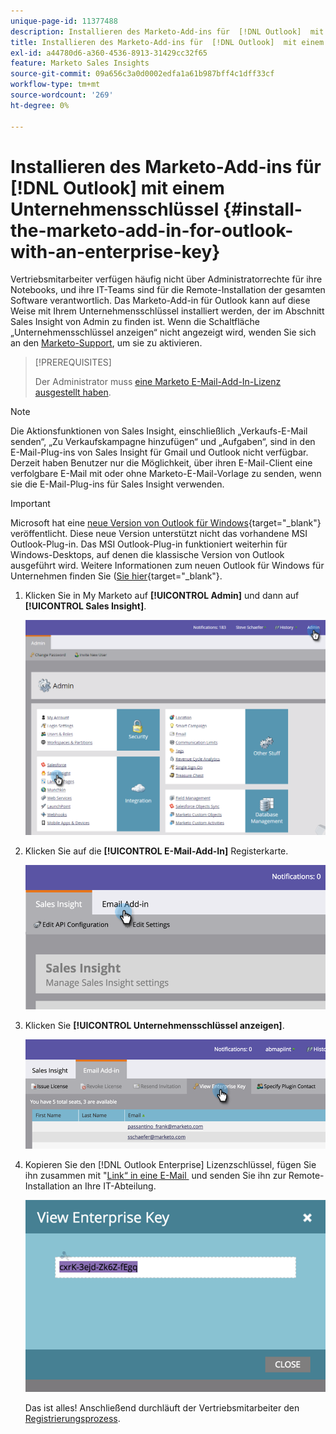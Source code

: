 ```yaml
---
unique-page-id: 11377488
description: Installieren des Marketo-Add-ins für  [!DNL Outlook]  mit einem Unternehmensschlüssel - Marketo-Dokumente - Produktdokumentation
title: Installieren des Marketo-Add-ins für  [!DNL Outlook]  mit einem Unternehmensschlüssel
exl-id: a44780d6-a360-4536-8913-31429cc32f65
feature: Marketo Sales Insights
source-git-commit: 09a656c3a0d0002edfa1a61b987bff4c1dff33cf
workflow-type: tm+mt
source-wordcount: '269'
ht-degree: 0%

---
```


# Installieren des Marketo-Add-ins für [!DNL Outlook] mit einem Unternehmensschlüssel {#install-the-marketo-add-in-for-outlook-with-an-enterprise-key}

Vertriebsmitarbeiter verfügen häufig nicht über Administratorrechte für ihre Notebooks, und ihre IT-Teams sind für die Remote-Installation der gesamten Software verantwortlich. Das Marketo-Add-in für Outlook kann auf diese Weise mit Ihrem Unternehmensschlüssel installiert werden, der im Abschnitt Sales Insight von Admin zu finden ist. Wenn die Schaltfläche „Unternehmensschlüssel anzeigen“ nicht angezeigt wird, wenden Sie sich an den [Marketo-Support](https://nation.marketo.com/t5/Support/ct-p/Support), um sie zu aktivieren.

>[!PREREQUISITES]
>
>Der Administrator muss [eine Marketo E-Mail-Add-In-Lizenz ausgestellt haben](/help/marketo/product-docs/marketo-sales-insight/msi-outlook-plugin/issue-a-marketo-email-add-in-license.md).

>[!NOTE]
>
>Die Aktionsfunktionen von Sales Insight, einschließlich „Verkaufs-E-Mail senden“, „Zu Verkaufskampagne hinzufügen“ und „Aufgaben“, sind in den E-Mail-Plug-ins von Sales Insight für Gmail und Outlook nicht verfügbar. Derzeit haben Benutzer nur die Möglichkeit, über ihren E-Mail-Client eine verfolgbare E-Mail mit oder ohne Marketo-E-Mail-Vorlage zu senden, wenn sie die E-Mail-Plug-ins für Sales Insight verwenden.

>[!IMPORTANT]
>
>Microsoft hat eine [neue Version von Outlook für Windows](https://techcommunity.microsoft.com/t5/outlook-blog/new-outlook-for-windows-now-available/ba-p/3932068){target="_blank"} veröffentlicht. Diese neue Version unterstützt nicht das vorhandene MSI Outlook-Plug-in. Das MSI Outlook-Plug-in funktioniert weiterhin für Windows-Desktops, auf denen die klassische Version von Outlook ausgeführt wird. Weitere Informationen zum neuen Outlook für Windows für Unternehmen finden Sie ([&#x200B; Sie hier](https://techcommunity.microsoft.com/t5/outlook-blog/the-new-outlook-for-windows-for-organization-admins/ba-p/3929169){target="_blank"}.

1. Klicken Sie in My Marketo auf **[!UICONTROL Admin]** und dann auf **[!UICONTROL Sales Insight]**.

   ![](assets/image2016-7-25-14-3a22-3a12.png)

1. Klicken Sie auf die **[!UICONTROL E-Mail-Add-In]** Registerkarte.

   ![](assets/image2016-7-25-14-3a23-3a57.png)

1. Klicken Sie **[!UICONTROL Unternehmensschlüssel anzeigen]**.

   ![](assets/image2016-7-25-14-3a35-3a38.png)

1. Kopieren Sie den [!DNL Outlook Enterprise] Lizenzschlüssel, fügen Sie ihn zusammen mit &quot;[&#x200B; Link“ in eine E-Mail &#x200B;](/help/marketo/product-docs/marketo-sales-insight/msi-outlook-plugin/marketo-outlook-plugin-installation-by-it.md) und senden Sie ihn zur Remote-Installation an Ihre IT-Abteilung.

   ![](assets/image2016-7-25-14-3a39-3a9.png)

   Das ist alles! Anschließend durchläuft der Vertriebsmitarbeiter den [Registrierungsprozess](/help/marketo/product-docs/marketo-sales-insight/msi-outlook-plugin/authorize-the-marketo-outlook-plugin.md).
